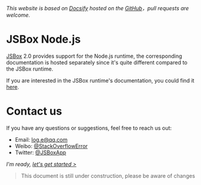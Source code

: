 *This website is based on [Docsify](https://docsify.js.org) hosted on the [GitHub](https://github.com/cyanzhong/jsbox-nodejs)，pull requests are welcome.*

# JSBox Node.js

[JSBox](https://apps.apple.com/us/app/id1312014438) 2.0 provides support for the Node.js runtime, the corresponding documentation is hosted separately since it's quite different compared to the JSBox runtime.

If you are interested in the JSBox runtime's documentation, you could find it [here](https://docs.xteko.com/#/en/).

# Contact us

If you have any questions or suggestions, feel free to reach us out:

- Email: [log.e@qq.com](mailto:log.e@qq.com)
- Weibo: [@StackOverflowError](https://weibo.com/0x00eeee)
- Twitter: [@JSBoxApp](https://twitter.com/JSBoxApp)

*I'm ready, [let's get started >](en/quickstart/intro.md)*

> This document is still under construction, please be aware of changes